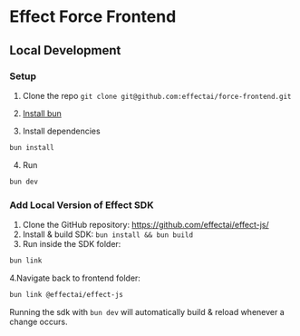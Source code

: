 # Effect Force Frontend

## Local Development

### Setup

1. Clone the repo
`git clone git@github.com:effectai/force-frontend.git`

2. [Install bun](https://bun.sh/docs/installation)

3. Install dependencies
```bash
bun install
```

4. Run 
```bash
bun dev
```

### Add Local Version of Effect SDK

1. Clone the GitHub repository: https://github.com/effectai/effect-js/
2. Install & build SDK: ```bun install && bun build```
3. Run inside the SDK folder:

```bash 
bun link
```

4.Navigate back to frontend folder:

```bash 
bun link @effectai/effect-js
```

Running the sdk with `bun dev` will automatically build & reload whenever a change occurs.